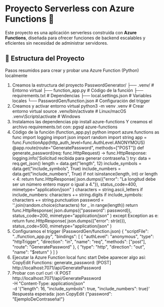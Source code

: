 # Proyecto Serverless con Azure Functions 🚀
Este proyecto es una aplicación serverless construida con **Azure Functions**, diseñada para ofrecer funciones de backend escalables y eficientes sin necesidad de administrar servidores.
## 📂 Estructura del Proyecto
Pasos resumidos para crear y probar una Azure Function (Python) localmente
1. Creamos la estructura del proyecto
PasswordGenerator/
├── .venv/ #  Entorno virtual
├── function_app.py # Código de la función
├── requirements.txt # Dependencias
├── local.settings.json # Variables locales
└── PasswordGen/function.json # Configuración del trigger
2. Creamos y activar entorno virtual
python3 -m venv .venv # Crear entorno virtual
source .venv/bin/activate # Linux/macOS
.venv\Scripts\activate # Windows
3. Instalamos las dependencias
pip install azure-functions
Y creamos el archivo requirements.txt con:
pgsql
azure-functions
4. Código de la función (function_app.py)
python
import azure.functions as func
import logging
import json
import random
import string
app = func.FunctionApp(http_auth_level=func.AuthLevel.ANONYMOUS)
@app.route(route="GeneratePassword", methods=["POST"])
def generate_password(req: func.HttpRequest) -> func.HttpResponse:
 logging.info('Solicitud recibida para generar contraseña.')
 try:
 data = req.get_json()
 length = data.get("length", 12)
 include_symbols = data.get("include_symbols", True)
 include_numbers = data.get("include_numbers", True)
 if not isinstance(length, int) or length < 4:
 return func.HttpResponse(
 json.dumps({"error": "La longitud debe ser un número entero mayor o igual a 4."}),
 status_code=400,
 mimetype="application/json"
 )
 characters = string.ascii_letters
 if include_numbers:
 characters += string.digits
 if include_symbols:
 characters += string.punctuation
 password = ''.join(random.choice(characters) for _ in range(length))
 return func.HttpResponse(
 json.dumps({"password": password}),
 status_code=200,
 mimetype="application/json"
 )
 except Exception as e:
 return func.HttpResponse(
 json.dumps({"error": str(e)}),
 status_code=500,
 mimetype="application/json"
 )
5. Configuramos el trigger (PasswordGen/function.json)
{
 "scriptFile": "../function_app.py",
 "bindings": [
 {
 "authLevel": "anonymous",
 "type": "httpTrigger",
 "direction": "in",
 "name": "req",
 "methods": ["post"],
 "route": "GeneratePassword"
 },
 {
 "type": "http",
 "direction": "out",
 "name": "$return"
 }
 ]
}
6. Ejecutar la Azure Function local
func start
Debe aparecer algo asi:
CopyEdit
Functions:
 generate_password: [POST] http://localhost:7071/api/GeneratePassword
7. Probar con curl
curl -X POST http://localhost:7071/api/GeneratePassword \
-H "Content-Type: application/json" \
-d '{"length": 16, "include_symbols": true, "include_numbers": true}'
Respuesta esperada:
json
CopyEdit
{"password": "EjemploDeContraseña!"}
